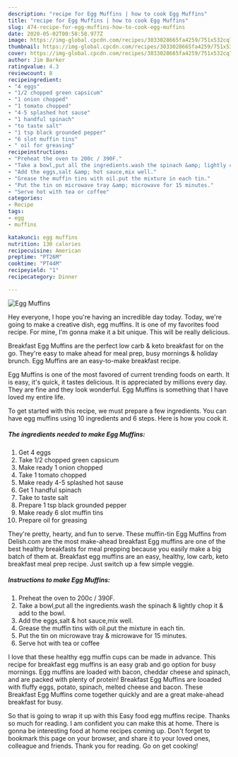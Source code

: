 ```yaml
---
description: "recipe for Egg Muffins | how to cook Egg Muffins"
title: "recipe for Egg Muffins | how to cook Egg Muffins"
slug: 474-recipe-for-egg-muffins-how-to-cook-egg-muffins
date: 2020-05-02T00:58:58.977Z
image: https://img-global.cpcdn.com/recipes/3033028665fa4259/751x532cq70/egg-muffins-recipe-main-photo.jpg
thumbnail: https://img-global.cpcdn.com/recipes/3033028665fa4259/751x532cq70/egg-muffins-recipe-main-photo.jpg
cover: https://img-global.cpcdn.com/recipes/3033028665fa4259/751x532cq70/egg-muffins-recipe-main-photo.jpg
author: Jim Barker
ratingvalue: 4.3
reviewcount: 8
recipeingredient:
- "4 eggs"
- "1/2 chopped green capsicum"
- "1 onion chopped"
- "1 tomato chopped"
- "4-5 splashed hot sause"
- "1 handful spinach"
- "to taste salt"
- "1 tsp black grounded pepper"
- "6 slot muffin tins"
- " oil for greasing"
recipeinstructions:
- "Preheat the oven to 200c / 390F."
- "Take a bowl,put all the ingredients.wash the spinach &amp; lightly chop it &amp; add to the bowl."
- "Add the eggs,salt &amp; hot sauce,mix well."
- "Grease the muffin tins with oil.put the mixture in each tin."
- "Put the tin on microwave tray &amp; microwave for 15 minutes."
- "Serve hot with tea or coffee"
categories:
- Recipe
tags:
- egg
- muffins

katakunci: egg muffins 
nutrition: 130 calories
recipecuisine: American
preptime: "PT26M"
cooktime: "PT44M"
recipeyield: "1"
recipecategory: Dinner

---
```



![Egg Muffins](https://img-global.cpcdn.com/recipes/3033028665fa4259/751x532cq70/egg-muffins-recipe-main-photo.jpg)

Hey everyone, I hope you're having an incredible day today. Today, we're going to make a creative dish, egg muffins. It is one of my favorites food recipe. For mine, I'm gonna make it a bit unique. This will be really delicious.

Breakfast Egg Muffins are the perfect low carb &amp; keto breakfast for on the go. They&#39;re easy to make ahead for meal prep, busy mornings &amp; holiday brunch. Egg Muffins are an easy-to-make breakfast recipe.

Egg Muffins is one of the most favored of current trending foods on earth. It is easy, it's quick, it tastes delicious. It is appreciated by millions every day. They are fine and they look wonderful. Egg Muffins is something that I have loved my entire life.


To get started with this recipe, we must prepare a few ingredients. You can have egg muffins using 10 ingredients and 6 steps. Here is how you cook it.

<!--inarticleads1-->

##### The ingredients needed to make Egg Muffins:

1. Get 4 eggs
1. Take 1/2 chopped green capsicum
1. Make ready 1 onion chopped
1. Take 1 tomato chopped
1. Make ready 4-5 splashed hot sause
1. Get 1 handful spinach
1. Take to taste salt
1. Prepare 1 tsp black grounded pepper
1. Make ready 6 slot muffin tins
1. Prepare  oil for greasing


They&#39;re pretty, hearty, and fun to serve. These muffin-tin Egg Muffins from Delish.com are the most make-ahead breakfast Egg muffins are one of the best healthy breakfasts for meal prepping because you easily make a big batch of them at. Breakfast egg muffins are an easy, healthy, low carb, keto breakfast meal prep recipe. Just switch up a few simple veggie. 

<!--inarticleads2-->

##### Instructions to make Egg Muffins:

1. Preheat the oven to 200c / 390F.
1. Take a bowl,put all the ingredients.wash the spinach &amp; lightly chop it &amp; add to the bowl.
1. Add the eggs,salt &amp; hot sauce,mix well.
1. Grease the muffin tins with oil.put the mixture in each tin.
1. Put the tin on microwave tray &amp; microwave for 15 minutes.
1. Serve hot with tea or coffee


I love that these healthy egg muffin cups can be made in advance. This recipe for breakfast egg muffins is an easy grab and go option for busy mornings. Egg muffins are loaded with bacon, cheddar cheese and spinach, and are packed with plenty of protein! Breakfast Egg Muffins are looaded with fluffy eggs, potato, spinach, melted cheese and bacon. These Breakfast Egg Muffins come together quickly and are a great make-ahead breakfast for busy. 

So that is going to wrap it up with this Easy food egg muffins recipe. Thanks so much for reading. I am confident you can make this at home. There is gonna be interesting food at home recipes coming up. Don't forget to bookmark this page on your browser, and share it to your loved ones, colleague and friends. Thank you for reading. Go on get cooking!
